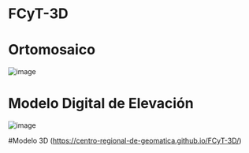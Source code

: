 # FCyT-3D

# Ortomosaico
![image](https://user-images.githubusercontent.com/85247275/132263029-4caed027-296c-4356-b5ee-f49045fb0d89.png)

# Modelo Digital de Elevación
![image](https://user-images.githubusercontent.com/85247275/132263073-43776f63-44b4-44d0-a740-92044cdb0af0.png)

#Modelo 3D
(https://centro-regional-de-geomatica.github.io/FCyT-3D/)





